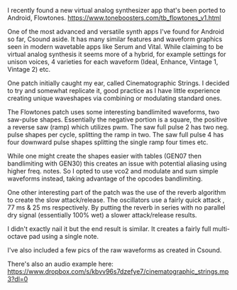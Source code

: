 I recently found a new virtual analog synthesizer app that's been ported to Android, Flowtones. https://www.toneboosters.com/tb_flowtones_v1.html

One of the most advanced and versatile synth apps I've found for Android so far, Csound aside. It has many similar features and waveform graphics seen in modern wavetable apps like Serum and Vital. While claiming to be virtual analog synthesis it seems more of a hybrid, for example settings for unison voices, 4 varieties for each waveform (Ideal, Enhance, Vintage 1, Vintage 2) etc.

One patch initially caught my ear, called Cinematographic Strings. I decided to try and somewhat replicate it, good practice as I have little experience creating unique waveshapes via combining or modulating standard ones.

The Flowtones patch uses some interesting bandlimited waveforms, two saw-pulse shapes. Essentially the negative portion is a square, the positive a reverse saw (ramp) which utilizes pwm. The saw full pulse 2 has two neg. pulse shapes per cycle, splitting the ramp in two. The saw full pulse 4 has four downward pulse shapes splitting the single ramp four times etc.

While one might create the shapes easier with tables (GEN07 then bandlimiting with GEN30) this creates an issue with potential aliasing using higher freq. notes. So I opted to use vco2 and modulate and sum simple waveforms instead, taking advantage of the opcodes bandlimiting.

One other interesting part of the patch was the use of the reverb algorithm to create the slow attack/release. The oscillators use a fairly quick attack , 77 ms & 25 ms respectively. By putting the reverb in series with no parallel dry signal (essentially 100% wet) a slower attack/release results.

I didn't exactly nail it but the end result is similar. It creates a fairly full multi-octave pad using a single note.

I've also included a few pics of the raw waveforms as created in Csound.

There's also an audio example here:
https://www.dropbox.com/s/kbvv96s7dzefye7/cinematographic_strings.mp3?dl=0
